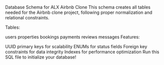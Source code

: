 Database Schema for ALX Airbnb Clone
This schema creates all tables needed for the Airbnb clone project, following proper normalization and relational constraints.

Tables:

users
properties
bookings
payments
reviews
messages
Features:

UUID primary keys for scalability
ENUMs for status fields
Foreign key constraints for data integrity
Indexes for performance optimization
Run this SQL file to initialize your database!

